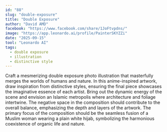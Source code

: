 ```yaml
---
id: "88"
slug: "double-exposure"
title: "Double Exposure"
author: "David AMD"
facebook: "https://www.facebook.com/share/1JoFtvpdns/"
image: "https://app.leonardo.ai/profile/PainterSKYZZi"
date: "2025-09-15"
tool: "Leonardo AI"
tags:
  - double exposure
  - illustration
  - distinctive style
---
```


Craft a mesmerizing double exposure photo illustration that masterfully merges the worlds of humans and nature. In this anime-inspired artwork, draw inspiration from distinctive styles, ensuring the final piece showcases the imaginative essence of each artist. Bring out the dynamic energy of the scene and envision an Islamic metropolis where architecture and foliage intertwine. The negative space in the composition should contribute to the overall balance, emphasizing the depth and layers of the artwork. The primary focus of the composition should be the seamless fusion of a Muslim woman wearing a plain white hijab, symbolizing the harmonious coexistence of organic life and nature.
